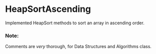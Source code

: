 # HeapSortAscending
Implemented HeapSort methods to sort an array in ascending order.

### Note:
Comments are *very* thorough, for Data Structures and Algorithms class.
